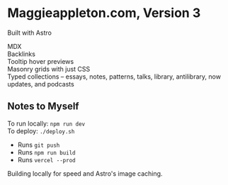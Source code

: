 # Maggieappleton.com, Version 3

Built with Astro

MDX  
Backlinks  
Tooltip hover previews  
Masonry grids with just CSS  
Typed collections – essays, notes, patterns, talks, library, antilibrary, now updates, and podcasts

## Notes to Myself

To run locally: `npm run dev`  
To deploy: `./deploy.sh`  

- Runs `git push`
- Runs `npm run build`
- Runs `vercel --prod`

Building locally for speed and Astro's image caching.
